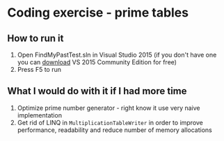 # Coding exercise - prime tables

## How to run it

1. Open FindMyPastTest.sln in Visual Studio 2015 (if you don't have one you can [download](https://www.visualstudio.com/pl-pl/products/visual-studio-community-vs.aspx) VS 2015 Community Edition for free)
2. Press F5 to run

## What I would do with it if I had more time

1. Optimize prime number generator - right know it use very naive implementation
2. Get rid of LINQ in `MultiplicationTableWriter` in order to improve performance, readability and reduce number of memory allocations